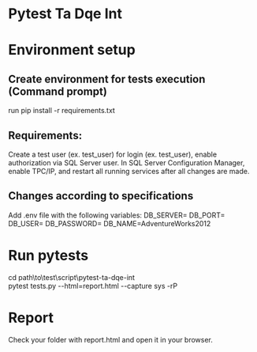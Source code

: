 # Pytest Ta Dqe Int

# Environment setup

## Create environment for tests execution (Command prompt)
run pip install -r requirements.txt

## Requirements:
Create a test user (ex. test_user) for login (ex. test_user), enable authorization via SQL Server user.
In SQL Server Configuration Manager, enable TPC/IP, and restart all running services after all changes are made.

## Changes according to specifications
Add .env file with the following variables:
DB_SERVER=
DB_PORT=
DB_USER=
DB_PASSWORD=
DB_NAME=AdventureWorks2012


# Run pytests
cd path\to\test\script\pytest-ta-dqe-int\
pytest tests.py  --html=report.html --capture sys  -rP

# Report
Check your folder with report.html and open it in your browser.